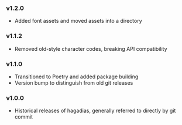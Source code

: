 ### v1.2.0
- Added font assets and moved assets into a directory

### v1.1.2
- Removed old-style character codes, breaking API compatibility

### v1.1.0
- Transitioned to Poetry and added package building
- Version bump to distinguish from old git releases

### v1.0.0
- Historical releases of hagadias, generally referred to directly by git commit
